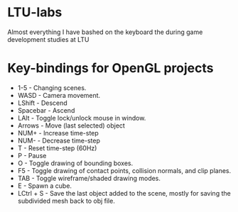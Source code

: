 # LTU-labs
Almost everything I have bashed on the keyboard the during game development studies at LTU

# Key-bindings for OpenGL projects
- 1-5 - Changing scenes.
- WASD - Camera movement.
- LShift - Descend
- Spacebar - Ascend
- LAlt - Toggle lock/unlock mouse in window.
- Arrows - Move (last selected) object
- NUM+ - Increase time-step
- NUM- - Decrease time-step
- T - Reset time-step (60Hz)
- P - Pause
- O - Toggle drawing of bounding boxes.
- F5 - Toggle drawing of contact points, collision normals, and clip planes.
- TAB - Toggle wireframe/shaded drawing modes.
- E - Spawn a cube.
- LCtrl + S - Save the last object added to the scene, mostly for saving the subdivided mesh back to obj file.

